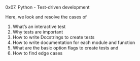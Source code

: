 0x07. Python - Test-driven development

Here, we look and resolve the cases of
1. What’s an interactive test
1. Why tests are important
1. How to write Docstrings to create tests
1. How to write documentation for each module and function
1. What are the basic option flags to create tests
and 
1. How to find edge cases
